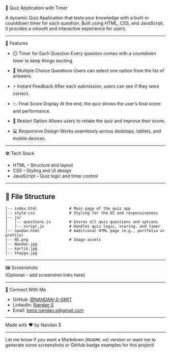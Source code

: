 
🧠 Quiz Application with Timer

A dynamic Quiz Application that tests your knowledge with a built-in countdown timer for each question. Built using HTML, CSS, and JavaScript, it provides a smooth and interactive experience for users.

---

📌 Features

- ⏲️ Timer for Each Question
  Every question comes with a countdown timer to keep things exciting.

- 🧾 Multiple Choice Questions 
  Users can select one option from the list of answers.

- ⚡ Instant Feedback
  After each submission, users can see if they were correct.

- 📉 Final Score Display 
  At the end, the quiz shows the user’s final score and performance.

- 🔁 Restart Option 
  Allows users to retake the quiz and improve their score.

- 💻 Responsive Design 
  Works seamlessly across desktops, tablets, and mobile devices.

---

🛠️ Tech Stack

- HTML – Structure and layout  
- CSS – Styling and UI design  
- JavaScript – Quiz logic and timer control

---

## 📁 File Structure

```
|-- index.html              # Main page of the quiz app
|-- style.css               # Styling for the UI and responsiveness
|-- js/
|   |-- questions.js        # Stores all quiz questions and options
|   |-- script.js           # Handles quiz logic, scoring, and timer
|-- nandan.html             # Additional HTML page (e.g., portfolio or profile)
|-- NS.png                  # Image assets
|-- Nandan.jpg
|-- kartik.jpg
|-- thayga.jpg
```

---

🖼️ Screenshots  
(Optional – add screenshot links here)

---

🔗 Connect With Me

- GitHub: [@NANDAN-S-GMIT](https://github.com/NANDAN-S-GMIT)  
- LinkedIn: [Nandan S](https://www.linkedin.com/in/nandan-s007/)  
- Email: [benz.nandan.s@gmail.com](mailto:benz.nandan.s@gmail.com)

---

Made with ❤️ by Nandan S

---

Let me know if you want a Markdown (`README.md`) version or want me to generate some screenshots or GitHub badge examples for this project!
